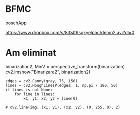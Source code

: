 # BFMC
boschApp

https://www.dropbox.com/s/83slf9sgkyelphc/demo2.avi?dl=0

# Am eliminat  
binarization2, MinV = perspective_transform(binarization)
cv2.imshow("Binarizare2", binarization2)

    edges = cv2.Canny(gray, 75, 150)
    lines = cv2.HoughLinesP(edges, 1, np.pi / 180, 50)
    if lines is not None:
        for line in lines:
            x1, y1, x2, y2 = line[0]

    # cv2.line(img, (x1, y1), (x2, y2), (0, 255, 0), 2)
    
    
    
